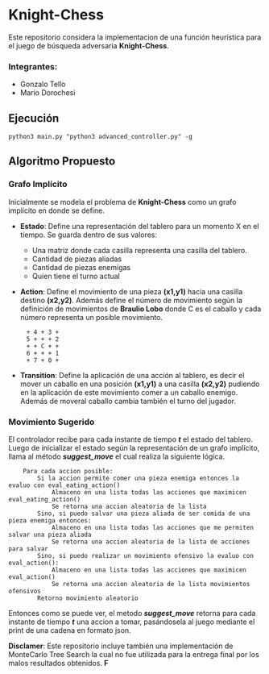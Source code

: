 # Knight-Chess

Este repositorio considera la implementacion de una función heurística para el juego de búsqueda adversaria **Knight-Chess**.

### Integrantes:
- Gonzalo Tello
- Mario Dorochesi

## Ejecución
``` 
python3 main.py "python3 advanced_controller.py" -g 
```

## **Algoritmo Propuesto**

### **Grafo Implícito**
Inicialmente se modela el problema de **Knight-Chess** como un grafo implícito en donde se define.

- **Estado**: Define una representación del tablero para un momento X en el tiempo. Se guarda dentro de sus valores:
  - Una matriz donde cada casilla representa una casilla del tablero.
  - Cantidad de piezas aliadas
  - Cantidad de piezas enemigas
  - Quien tiene el turno actual

- **Action**: Define el movimiento de una pieza **(x1,y1)** hacia una casilla destino **(x2,y2)**. Además define el número de movimiento según la definición de movimientos de **Braulio Lobo** donde C es el caballo y cada número representa un posible movimiento.

```
     + 4 + 3 +
     5 + + + 2
     + + C + +
     6 + + + 1
     + 7 + 0 +
```

- **Transition**: Define la aplicación de una acción al tablero, es decir el mover un caballo en una posición **(x1,y1)** a una casilla **(x2,y2)** pudiendo en la aplicación de este movimiento comer a un caballo enemigo. Además de moveral caballo cambia también el turno del jugador.

### **Movimiento Sugerido**
El controlador recibe para cada instante de tiempo ***t*** el estado del tablero. Luego de inicializar el estado según la representación de un grafo implícito, llama al método ***suggest_move*** el cual realiza la siguiente lógica.

```
    Para cada accion posible:
        Si la accion permite comer una pieza enemiga entonces la evaluo con eval_eating_action()
            Almaceno en una lista todas las acciones que maximicen eval_eating_action()
            Se retorna una accion aleatoria de la lista
        Sino, si puedo salvar una pieza aliada de ser comida de una pieza enemiga entonces:
            Almaceno en una lista todas las acciones que me permiten salvar una pieza aliada
            Se retorna una accion aleatoria de la lista de acciones para salvar
        Sino, si puedo realizar un movimiento ofensivo la evaluo con eval_action():
            Almaceno en una lista todas las acciones que maximicen eval_action()
            Se retorna una accion aleatoria de la lista movimientos ofensivos
        Retorno movimiento aleatorio
```
Entonces como se puede ver, el metodo ***suggest_move*** retorna para cada instante de tiempo ***t*** una accion a tomar, pasándosela al juego mediante el print de una cadena en formato json.

**Disclamer**: Este repositorio incluye también una implementación de MonteCarlo Tree Search la cual no fue utilizada para la entrega final por los malos resultados obtenidos. **F**